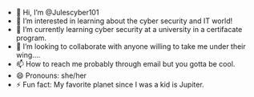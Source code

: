 - 👋 Hi, I’m @Julescyber101
- 👀 I’m interested in learning about the cyber security and IT world! 
- 🌱 I’m currently learning cyber security at a university in a certifacate program.
- 💞️ I’m looking to collaborate with anyone willing to take me under their wing....
- 📫 How to reach me probably through email but you gotta be cool.
- 😄 Pronouns: she/her
- ⚡ Fun fact: My favorite planet since I was a kid is Jupiter. 

<!---
Julescyber101/Julescyber101 is a ✨ special ✨ repository because its `README.md` (this file) appears on your GitHub profile.
You can click the Preview link to take a look at your changes.
--->
